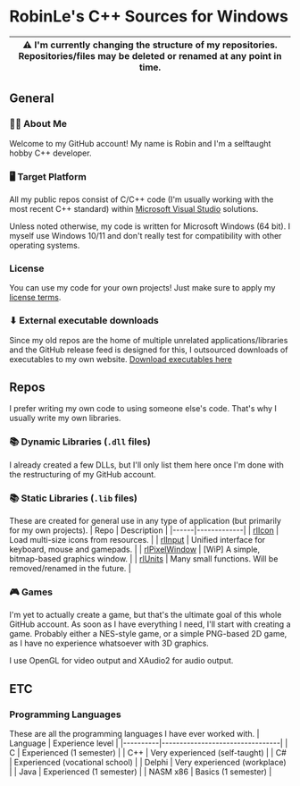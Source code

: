 # RobinLe's C++ Sources for Windows

| :warning: I'm currently changing the structure of my repositories. Repositories/files may be deleted or renamed at any point in time. |
|--|

## General
### 🙋‍♂️ About Me
Welcome to my GitHub account! My name is Robin and I'm a selftaught hobby C++ developer.

### 🖥 Target Platform
All my public repos consist of C/C++ code (I'm usually working with the most recent C++ standard) within [Microsoft Visual Studio](https://www.visualstudio.com) solutions.

Unless noted otherwise, my code is written for Microsoft Windows (64 bit). I myself use Windows 10/11 and don't really test for compatibility with other operating systems.

### License
You can use my code for your own projects! Just make sure to apply my [license terms](LicenseInfo.md).

### ⬇ External executable downloads
Since my old repos are the home of multiple unrelated applications/libraries and the GitHub release feed is designed for this, I outsourced downloads of executables to my own website.
[Download executables here](https://download.robinle.de/github/)



## Repos
I prefer writing my own code to using someone else's code. That's why I usually write my own libraries.

### 📚 Dynamic Libraries (`.dll` files)
I already created a few DLLs, but I'll only list them here once I'm done with the restructuring of my GitHub account.

### 📚 Static Libraries (`.lib` files)
These are created for general use in any type of application (but primarily for my own projects).
| Repo | Description |
|------|-------------|
| [rlIcon](https://github.com/RobinLe1402/rlIcon) | Load multi-size icons from resources. |
| [rlInput](https://github.com/RobinLe1402/rlInput) | Unified interface for keyboard, mouse and gamepads. |
| [rlPixelWindow](https://github.com/RobinLe1402/rlPixelWindow) | [WiP] A simple, bitmap-based graphics window. |
| [rlUnits](https://github.com/RobinLe1402/libs) | Many small functions. Will be removed/renamed in the future. |

### 🎮 Games
I'm yet to actually create a game, but that's the ultimate goal of this whole GitHub account. As soon as I have everything I need, I'll start with creating a game. Probably either a NES-style game, or a simple PNG-based 2D game, as I have no experience whatsoever with 3D graphics.

I use OpenGL for video output and XAudio2 for audio output.

## ETC
### Programming Languages
These are all the programming languages I have ever worked with.
| Language | Experience level                |
|----------|---------------------------------|
| C        | Experienced (1 semester)        |
| C++      | Very experienced (self-taught)  |
| C#       | Experienced (vocational school) |
| Delphi   | Very experienced (workplace)    |
| Java     | Experienced (1 semester)        |
| NASM x86 | Basics (1 semester)             |
